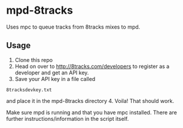 mpd-8tracks
===========

Uses mpc to queue tracks from 8tracks mixes to mpd.

Usage
-----

1. Clone this repo
2. Head on over to http://8tracks.com/developers to register as a developer and get an API key.
3. Save your API key in a file called
```
8tracksdevkey.txt
```
and place it in the mpd-8tracks directory
4. Voila! That should work. 

Make sure mpd is running and that you have mpc installed. There are further instructions/information in the script itself.
